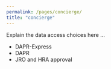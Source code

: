 ```yaml
---
permalink: /pages/concierge/
title: "concierge"
---
```


Explain the data access choices here ...

- DAPR-Express
- DAPR
- JRO and HRA approval
